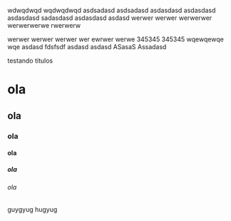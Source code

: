 wdwqdwqd
wqdwqdwqd
asdsadasd
asdsadasd
asdasdasd
asdasdasd
asdasdasd
sadasdasd
asdasdasd
asdasd
werwer
werwer
werwerwer
werwerwerwe
rwerwerw

werwer
werwer
werwer
wer
ewrwer
werwe
345345
345345
wqewqewqe
wqe
asdasd
fdsfsdf
asdasd
asdasd
ASasaS
Assadasd

testando titulos 
# ola
## ola
### ola
#### ola
##### ola
###### ola
guygyug
hugyug
